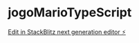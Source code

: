 # jogoMarioTypeScript

[Edit in StackBlitz next generation editor ⚡️](https://stackblitz.com/~/github.com/kaykyjuvenal/jogoMarioTypeScript)